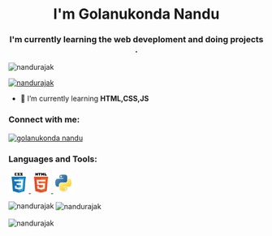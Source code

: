 <h1 align="center">I'm Golanukonda Nandu</h1>
<h3 align="center">I'm currently learning the web deveploment and doing projects .</h3>

<p align="left"> <img src="https://komarev.com/ghpvc/?username=nandurajak&label=Profile%20views&color=0e75b6&style=flat" alt="nandurajak" /> </p

<p align="left"> <a href="https://github.com/ryo-ma/github-profile-trophy"><img src="https://github-profile-trophy.vercel.app/?username=nandurajak" alt="nandurajak" /></a> </p>

- 🌱 I’m currently learning **HTML,CSS,JS**

<h3 align="left">Connect with me:</h3>
<p align="left">
<a href="https://www.linkedin.com/in/golanukonda-nandu-0066162a5/" target="blank"><img align="center" src="https://raw.githubusercontent.com/rahuldkjain/github-profile-readme-generator/master/src/images/icons/Social/linked-in-alt.svg" alt="golanukonda nandu" height="30" width="40" /></a>
</p>

<h3 align="left">Languages and Tools:</h3>
<p align="left"> <a href="https://www.w3schools.com/css/" target="_blank" rel="noreferrer"> <img src="https://raw.githubusercontent.com/devicons/devicon/master/icons/css3/css3-original-wordmark.svg" alt="css3" width="40" height="40"/> </a> <a href="https://www.w3.org/html/" target="_blank" rel="noreferrer"> <img src="https://raw.githubusercontent.com/devicons/devicon/master/icons/html5/html5-original-wordmark.svg" alt="html5" width="40" height="40"/> </a> <a href="https://www.python.org" target="_blank" rel="noreferrer"> <img src="https://raw.githubusercontent.com/devicons/devicon/master/icons/python/python-original.svg" alt="python" width="40" height="40"/> </a> </p>

<p><img align="left" src="https://github-readme-stats.vercel.app/api/top-langs?username=nandurajak&show_icons=true&locale=en&layout=compact" alt="nandurajak" /></p>

<p>&nbsp;<img align="center" src="https://github-readme-stats.vercel.app/api?username=nandurajak&show_icons=true&locale=en" alt="nandurajak" /></p>

<p><img align="center" src="https://github-readme-streak-stats.herokuapp.com/?user=nandurajak&" alt="nandurajak" /></p>
